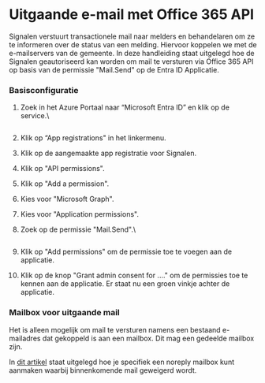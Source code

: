 # Uitgaande e-mail met Office 365 API

Signalen verstuurt transactionele mail naar melders en behandelaren om ze te informeren over de status van een melding. Hiervoor koppelen we met de e-mailservers van de gemeente. In deze handleiding staat uitgelegd hoe de Signalen geautoriseerd kan worden om mail te versturen via Office 365 API op basis van de permissie "Mail.Send" op de Entra ID Applicatie.

### Basisconfiguratie <a href="#basisconfiguratie" id="basisconfiguratie"></a>

1.  Zoek in het Azure Portaal naar “Microsoft Entra ID” en klik op de service.\


    <div align="left">

    <figure><img src="https://docs.delta10.nl/assets/signalen/single-sign-on/1-search-sso.png" alt=""><figcaption></figcaption></figure>

    </div>
2. Klik op “App registrations" in het linkermenu.
3. Klik op de aangemaakte app registratie voor Signalen.
4. Klik op "API permissions".
5. Klik op "Add a permission".
6. Kies voor "Microsoft Graph".
7. Kies voor "Application permissions".
8.  Zoek op de permissie "Mail.Send".\


    <div align="left">

    <figure><img src="https://docs.delta10.nl/assets/signalen/outgoing-e-mail/1-select-permission.png" alt=""><figcaption></figcaption></figure>

    </div>
9. Klik op "Add permissions" om de permissie toe te voegen aan de applicatie.
10. Klik op de knop "Grant admin consent for ...." om de permissies toe te kennen aan de applicatie. Er staat nu een groen vinkje achter de applicatie.

### Mailbox voor uitgaande mail <a href="#mailbox-voor-uitgaande-mail" id="mailbox-voor-uitgaande-mail"></a>

Het is alleen mogelijk om mail te versturen namens een bestaand e-mailadres dat gekoppeld is aan een mailbox. Dit mag een gedeelde mailbox zijn.

In [dit artikel](https://www.codetwo.com/admins-blog/no-reply-mailbox-in-microsoft-365/) staat uitgelegd hoe je specifiek een noreply mailbox kunt aanmaken waarbij binnenkomende mail geweigerd wordt.
